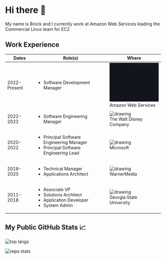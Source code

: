 # Hi there 👋

My name is Brock and I currently work at Amazon Web Services leading the Commercial Linux team for EC2

## Work Experience

| Dates        | Role(s)                                                                                                       | Where                                                                                                                            |
| ------------ | ------------------------------------------------------------------------------------------------------------- | -------------------------------------------------------------------------------------------------------------------------------- |
| 2022-Present | <ul><li>Software Development Manager</li></ul>                                                                | <img src="img/aws.gif" alt="drawing" width="200"/> <br/>Amazon Web Services                                                      |
| 2022-2022    | <ul><li>Software Engineering Manager</li></ul>                                                                | <img src="https://media.giphy.com/media/cIxxFKOTCPwX9DUk7L/giphy.gif" alt="drawing" width="200"/> <br/>The Walt Disney Company   |
| 2020-2022    | <ul><li>Principal Software Engineering Manager</li><li>Principal Software Engineering Lead</li></ul>          | <img src="https://c.tenor.com/dJT6gU0uSkMAAAAi/clippy-paperclip.gif" alt="drawing" width="200"/><br/> Microsoft                  |
| 2018-2020    | <ul><li>Technical Manager</li><li>Applications Architect</li></ul>                                            | <img src="https://www.warnermedia.com/themes/custom/com/images/prism-loader.gif" alt="drawing" width="200"/> <br/>WarnerMedia    |
| 2011-2018    | <ul><li>Associate VP</li><li>Solutions Architect</li><li>Application Developer</li><li>System Admin</li></ul> | <img src="https://media0.giphy.com/media/WdmFmeCW8ehi7KFwXE/giphy.gif" alt="drawing" width="200"/> <br/>Georgia State University |

## My Public GitHub Stats 📈

![top langs](https://github-readme-stats.vercel.app/api/top-langs/?username=brockneedscoffee&langs_count=5)

![repo stats](https://github-readme-stats.vercel.app/api?username=brockneedscoffee&show_icons=true&line_height=27)

<!-- Here are some ideas to get you started:

- 🔭 I’m currently working on ...
- 🌱 I’m currently learning ...
- 👯 I’m looking to collaborate on ...
- 🤔 I’m looking for help with ...
- 💬 Ask me about ...
- 📫 How to reach me: ...
- 😄 Pronouns: ...
- ⚡ Fun fact: ...
-->
